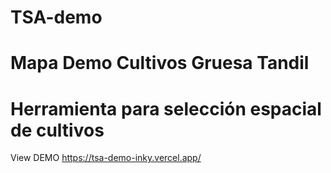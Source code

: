 # TSA-demo
# Mapa Demo Cultivos Gruesa Tandil 
# Herramienta para selección espacial de cultivos
View DEMO https://tsa-demo-inky.vercel.app/
